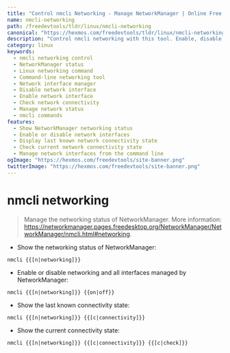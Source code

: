 ```yaml
---
title: "Control nmcli Networking - Manage NetworkManager | Online Free DevTools by Hexmos"
name: nmcli-networking
path: /freedevtools/tldr/linux/nmcli-networking
canonical: "https://hexmos.com/freedevtools/tldr/linux/nmcli-networking/"
description: "Control nmcli networking with this tool. Enable, disable and check the connectivity of NetworkManager managed interfaces. Free online tool, no registration required."
category: linux
keywords:
  - nmcli networking control
  - NetworkManager status
  - Linux networking command
  - Command-line networking tool
  - Network interface manager
  - Disable network interface
  - Enable network interface
  - Check network connectivity
  - Manage network status
  - nmcli commands
features:
  - Show NetworkManager networking status
  - Enable or disable network interfaces
  - Display last known network connectivity state
  - Check current network connectivity state
  - Manage network interfaces from the command line
ogImage: "https://hexmos.com/freedevtools/site-banner.png"
twitterImage: "https://hexmos.com/freedevtools/site-banner.png"
---
```


# nmcli networking

> Manage the networking status of NetworkManager.
> More information: <https://networkmanager.pages.freedesktop.org/NetworkManager/NetworkManager/nmcli.html#networking>.

- Show the networking status of NetworkManager:

`nmcli {{[n|networking]}}`

- Enable or disable networking and all interfaces managed by NetworkManager:

`nmcli {{[n|networking]}} {{on|off}}`

- Show the last known connectivity state:

`nmcli {{[n|networking]}} {{[c|connectivity]}}`

- Show the current connectivity state:

`nmcli {{[n|networking]}} {{[c|connectivity]}} {{[c|check]}}`
